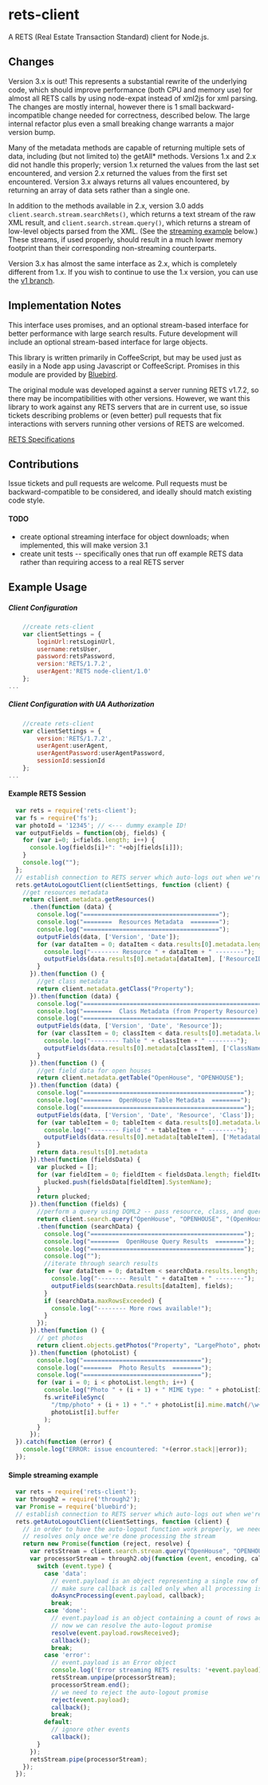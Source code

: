 rets-client
===========
A RETS (Real Estate Transaction Standard) client for Node.js.

## Changes

Version 3.x is out!  This represents a substantial rewrite of the underlying code, which should improve performance
(both CPU and memory use) for almost all RETS calls by using node-expat instead of xml2js for xml parsing.  The changes
are mostly internal, however there is 1 small backward-incompatible change needed for correctness, described below.
The large internal refactor plus even a small breaking change warrants a major version bump.

Many of the metadata methods are capable of returning multiple sets of data, including (but not limited to) the
getAll* methods.  Versions 1.x and 2.x did not handle this properly; version 1.x returned the values from the last set
encountered, and version 2.x returned the values from the first set encountered.  Version 3.x always returns all values
encountered, by returning an array of data sets rather than a single one.

In addition to the methods available in 2.x, version 3.0 adds `client.search.stream.searchRets()`, which returns a
text stream of the raw XML result, and `client.search.stream.query()`, which returns a stream of low-level objects
parsed from the XML.  (See the [streaming example](#simple-streaming-example) below.)  These streams, if used properly,
should result in a much lower memory footprint than their corresponding non-streaming counterparts.

Version 3.x has almost the same interface as 2.x, which is completely different from 1.x.  If you wish to continue to
use the 1.x version, you can use the [v1 branch](https://github.com/sbruno81/rets-client/tree/v1).

## Implementation Notes

This interface uses promises, and an optional stream-based interface for better performance with large search results.
Future development will include an optional stream-based interface for large objects.

This library is written primarily in CoffeeScript, but may be used just as easily in a Node app using Javascript or
CoffeeScript.  Promises in this module are provided by [Bluebird](https://github.com/petkaantonov/bluebird).

The original module was developed against a server running RETS v1.7.2, so there may be incompatibilities with other
versions.  However, we want this library to work against any RETS servers that are in current use, so issue tickets
describing problems or (even better) pull requests that fix interactions with servers running other versions of RETS
are welcomed.

[RETS Specifications](http://www.reso.org/specifications)

## Contributions
Issue tickets and pull requests are welcome.  Pull requests must be backward-compatible to be considered, and ideally
should match existing code style.

#### TODO
- create optional streaming interface for object downloads; when implemented, this will make version 3.1
- create unit tests -- specifically ones that run off example RETS data rather than requiring access to a real RETS server


## Example Usage

##### Client Configuration
```javascript
    //create rets-client
    var clientSettings = {
        loginUrl:retsLoginUrl,
        username:retsUser,
        password:retsPassword,
        version:'RETS/1.7.2',
        userAgent:'RETS node-client/1.0'
    };
...
```    
##### Client Configuration with UA Authorization
```javascript
    //create rets-client
    var clientSettings = {
        version:'RETS/1.7.2',
        userAgent:userAgent,
        userAgentPassword:userAgentPassword,
        sessionId:sessionId
    };
...
```

#### Example RETS Session
```javascript
  var rets = require('rets-client');
  var fs = require('fs');
  var photoId = '12345'; // <--- dummy example ID!
  var outputFields = function(obj, fields) {
    for (var i=0; i<fields.length; i++) {
      console.log(fields[i]+": "+obj[fields[i]]);
    }
    console.log("");
  };
  // establish connection to RETS server which auto-logs out when we're done
  rets.getAutoLogoutClient(clientSettings, function (client) {
    //get resources metadata
    return client.metadata.getResources()
      .then(function (data) {
        console.log("======================================");
        console.log("========  Resources Metadata  ========");
        console.log("======================================");
        outputFields(data, ['Version', 'Date']);
        for (var dataItem = 0; dataItem < data.results[0].metadata.length; dataItem++) {
          console.log("-------- Resource " + dataItem + " --------");
          outputFields(data.results[0].metadata[dataItem], ['ResourceID', 'StandardName', 'VisibleName', 'ObjectVersion']);
        }
      }).then(function () {
        //get class metadata
        return client.metadata.getClass("Property");
      }).then(function (data) {
        console.log("===========================================================");
        console.log("========  Class Metadata (from Property Resource)  ========");
        console.log("===========================================================");
        outputFields(data, ['Version', 'Date', 'Resource']);
        for (var classItem = 0; classItem < data.results[0].metadata.length; classItem++) {
          console.log("-------- Table " + classItem + " --------");
          outputFields(data.results[0].metadata[classItem], ['ClassName', 'StandardName', 'VisibleName', 'TableVersion']);
        }
      }).then(function () {
        //get field data for open houses
        return client.metadata.getTable("OpenHouse", "OPENHOUSE");
      }).then(function (data) {
        console.log("=============================================");
        console.log("========  OpenHouse Table Metadata  ========");
        console.log("=============================================");
        outputFields(data, ['Version', 'Date', 'Resource', 'Class']);
        for (var tableItem = 0; tableItem < data.results[0].metadata.length; tableItem++) {
          console.log("-------- Field " + tableItem + " --------");
          outputFields(data.results[0].metadata[tableItem], ['MetadataEntryID', 'SystemName', 'ShortName', 'LongName', 'DataType']);
        }
        return data.results[0].metadata
      }).then(function (fieldsData) {
        var plucked = [];
        for (var fieldItem = 0; fieldItem < fieldsData.length; fieldItem++) {
          plucked.push(fieldsData[fieldItem].SystemName);
        }
        return plucked;
      }).then(function (fields) {
        //perform a query using DQML2 -- pass resource, class, and query, and options
        return client.search.query("OpenHouse", "OPENHOUSE", "(OpenHouseType=PUBLIC),(ActiveYN=1)", {limit:100, offset:10})
        .then(function (searchData) {
          console.log("===========================================");
          console.log("========  OpenHouse Query Results  ========");
          console.log("===========================================");
          console.log("");
          //iterate through search results
          for (var dataItem = 0; dataItem < searchData.results.length; dataItem++) {
            console.log("-------- Result " + dataItem + " --------");
            outputFields(searchData.results[dataItem], fields);
          }
          if (searchData.maxRowsExceeded) {
            console.log("-------- More rows available!");
          }
        });
      }).then(function () {
        // get photos
        return client.objects.getPhotos("Property", "LargePhoto", photoId)
      }).then(function (photoList) {
        console.log("=================================");
        console.log("========  Photo Results  ========");
        console.log("=================================");
        for (var i = 0; i < photoList.length; i++) {
          console.log("Photo " + (i + 1) + " MIME type: " + photoList[i].mime);
          fs.writeFileSync(
            "/tmp/photo" + (i + 1) + "." + photoList[i].mime.match(/\w+\/(\w+)/i)[1],
            photoList[i].buffer
          );
        }
      });
  }).catch(function (error) {
    console.log("ERROR: issue encountered: "+(error.stack||error));
  });
```

#### Simple streaming example
```javascript
  var rets = require('rets-client');
  var through2 = require('through2');
  var Promise = require('bluebird');
  // establish connection to RETS server which auto-logs out when we're done
  rets.getAutoLogoutClient(clientSettings, function (client) {
    // in order to have the auto-logout function work properly, we need to make a promise that either rejects or
    // resolves only once we're done processing the stream
    return new Promise(function (reject, resolve) {
      var retsStream = client.search.stream.query("OpenHouse", "OPENHOUSE", "(OpenHouseType=PUBLIC),(ActiveYN=1)", {limit:100, offset:10});
      var processorStream = through2.obj(function (event, encoding, callback) {
        switch (event.type) {
          case 'data':
            // event.payload is an object representing a single row of results
            // make sure callback is called only when all processing is complete
            doAsyncProcessing(event.payload, callback);
            break;
          case 'done':
            // event.payload is an object containing a count of rows actually received, plus some other things
            // now we can resolve the auto-logout promise
            resolve(event.payload.rowsReceived);
            callback();
            break;
          case 'error':
            // event.payload is an Error object
            console.log('Error streaming RETS results: '+event.payload);
            retsStream.unpipe(processorStream);
            processorStream.end();
            // we need to reject the auto-logout promise
            reject(event.payload);
            callback();
            break;
          default:
            // ignore other events
            callback();
        }
      });
      retsStream.pipe(processorStream);
    });
  });
```
